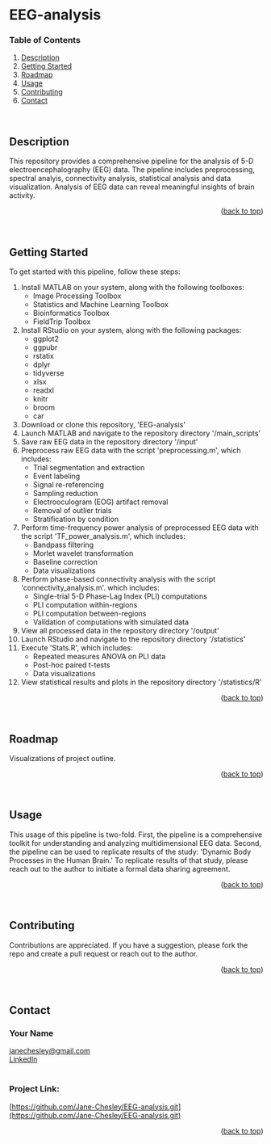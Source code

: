 <!--- This is how you write comments that do not appear to reader --->

<!-- back to top link -->
<a name="readme-top"></a>

# EEG-analysis 



<!-- TABLE OF CONTENTS -->
### Table of Contents 
  <ol>
    <li><a href="#description">Description</a></li>
    <li><a href="#getting-started">Getting Started</a></li>
    <li><a href="#roadmap">Roadmap</a></li>
    <li><a href="#usage">Usage</a></li>
    <li><a href="#contributing">Contributing</a></li>
    <li><a href="#contact">Contact</a></li>
  </ol>

<br>

<!-- ABOUT THE PROJECT -->
## Description  

This repository provides a comprehensive pipeline for the analysis of 5-D electroencephalography (EEG) data. The pipeline includes preprocessing, spectral analyis, connectivity analysis, statistical analysis and data visualization. Analysis of EEG data can reveal meaningful insights of brain activity.  

<p align="right">(<a href="#readme-top">back to top</a>)</p>
<br>

<!-- Getting started  -->
## Getting Started

To get started with this pipeline, follow these steps:
1. Install MATLAB on your system, along with the following toolboxes:
    - Image Processing Toolbox
    - Statistics and Machine Learning Toolbox
    - Bioinformatics Toolbox
    - FieldTrip Toolbox
2. Install RStudio on your system, along with the following packages:
    - ggplot2
    - ggpubr
    - rstatix
    - dplyr
    - tidyverse
    - xlsx
    - readxl
    - knitr
    - broom
    - car 
3. Download or clone this repository, 'EEG-analysis'
4. Launch MATLAB and navigate to the repository directory '/main_scripts'
5. Save raw EEG data in the repository directory '/input' 
6. Preprocess raw EEG data with the script 'preprocessing.m', which includes:
    - Trial segmentation and extraction
    - Event labeling
    - Signal re-referencing
    - Sampling reduction
    - Electrooculogram (EOG) artifact removal 
    - Removal of outlier trials
    - Stratification by condition 
7. Perform time-frequency power analysis of preprocessed EEG data with the script 'TF_power_analysis.m', which includes:
    - Bandpass filtering
    - Morlet wavelet transformation 
    - Baseline correction  
    - Data visualizations
8. Perform phase-based connectivity analysis with the script 'connectivity_analysis.m'. which includes:
    - Single-trial 5-D Phase-Lag Index (PLI) computations 
    - PLI computation within-regions
    - PLI computation between-regions
    - Validation of computations with simulated data 
9. View all processed data in the repository directory '/output'
8. Launch RStudio and navigate to the repository directory '/statistics' 
9. Execute 'Stats.R', which includes:
    - Repeated measures ANOVA on PLI data 
    - Post-hoc paired t-tests 
    - Data visualizations 
10. View statistical results and plots in the repository directory '/statistics/R' 

<p align="right">(<a href="#readme-top">back to top</a>)</p>
<br>

<!-- VISUALIZE PROJECT OUTLINE  -->
## Roadmap

Visualizations of project outline.

<p align="right">(<a href="#readme-top">back to top</a>)</p>
<br>

<!-- USAGE  -->
## Usage 

This usage of this pipeline is two-fold. First, the pipeline is a comprehensive toolkit for understanding and analyzing multidimensional EEG data. Second, the pipeline can be used to replicate results of the study: 'Dynamic Body Processes in the Human Brain.' To replicate results of that study, please reach out to the author to initiate a formal data sharing agreement. 

<p align="right">(<a href="#readme-top">back to top</a>)</p>
<br>

<!-- CONTRIBUTING -->
## Contributing

Contributions are appreciated. If you have a suggestion, please fork the repo and create a pull request or reach out to the author. 

<p align="right">(<a href="#readme-top">back to top</a>)</p>
<br>


<!-- CONTACT -->
## Contact

### Your Name <br>
[janechesley@gmail.com](janechesley@gmail.com) <br>
[LinkedIn](https://www.linkedin.com/in/jane-chesley/) <br> <br>
### Project Link: 
[https://github.com/Jane-Chesley/EEG-analysis.git](https://github.com/Jane-Chesley/EEG-analysis.git)

<p align="right">(<a href="#readme-top">back to top</a>)</p>
<br>